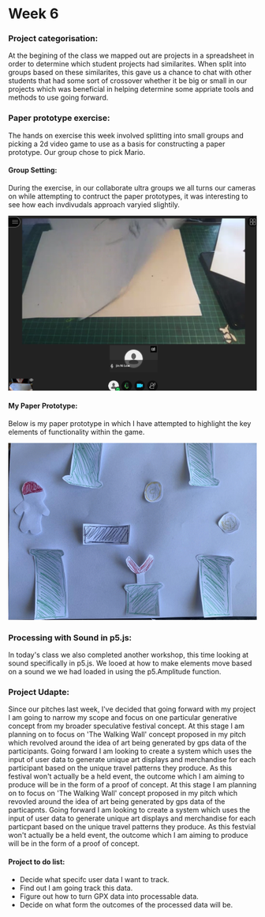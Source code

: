 # Week 6 



### Project categorisation:
At the begining of the class we mapped out are projects in a spreadsheet in order to determine which student projects had similarites. When split into groups based on these similarites, this gave us a chance to chat with other students that had some sort of crossover whether it be big or small in our projects which was beneficial in helping determine some appriate tools and methods to use going forward.

### Paper prototype exercise:
The hands on exercise this week involved splitting into small groups and picking a 2d video game to use as a basis for constructing a paper prototype. 
Our group chose to pick Mario.

#### Group Setting: 
During the exercise, in our collaborate ultra groups we all turns our cameras on while attempting to contruct the paper prototypes, it was interesting to see how each invdivudals approach varyied slightily.

![](PaperProto3.png)


#### My Paper Prototype:
Below is my paper prototype in which I have attempted to highlight the key elements of functionality within the game.

![](PaperProto.gif)


### Processing with Sound in p5.js:
In today's class we also completed another workshop, this time looking at sound specifically in p5.js. We looed at how to make elements move based on a sound we we had loaded in using the p5.Amplitude function.

### Project Udapte: 
Since our pitches last week, I've decided that going forward with my project I am going to narrow my scope and focus on one particular generative concept from my broader speculative festival concept. At this stage I am planning on to focus on 'The Walking Wall' concept proposed in my pitch which revolved around the idea of art being generated by gps data of the participants. Going forward I am looking to create a system which uses the input of user data to generate unique art displays and merchandise for each participant based on the unique travel patterns they produce. As this festival won't actually be a held event, the outcome which I am aiming to produce will be in the form of a proof of concept. At this stage I am planning on to focus on 'The Walking Wall' concept proposed in my pitch which revovled around the idea of art being generated by gps data of the particapnts. Going forward I am looking to create a system which uses the input of user data to generate unique art displays and merchandise for each particpant based on the unique travel patterns they produce. As this festvial won't actually be a held event, the outcome which I am aiming to produce will be in the form of a proof of concept. 

#### Project to do list:
* Decide what specifc user data I want to track. 
* Find out I am going track this data.
* Figure out how to turn GPX data into processable data.
* Decide on what form the outcomes of the processed data will be.



